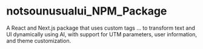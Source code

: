 # notsounusualui_NPM_Package
A React and Next.js package that uses custom tags <unseen>...</unseen> to transform text and UI dynamically using AI, with support for UTM parameters, user information, and theme customization.
